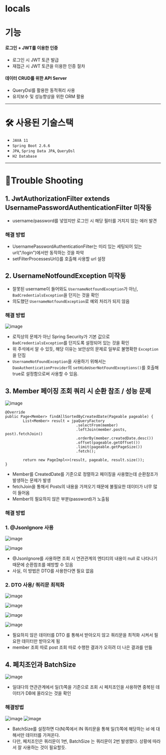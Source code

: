# locals

# 기능

#### 로그인 + JWT를 이용한 인증
- 로그인 시 JWT 토큰 발급
- 재접근 시 JWT 토큰을 이용한 인증 절차
#### 데이터 CRUD를 위한 API Server
- QueryDsl를 활용한 동적쿼리 사용
- 유지보수 및 성능향상을 위한 ORM 활용

<hr>

# 🛠 사용된 기술스택

- `JAVA 11` 
- `Spring Boot 2.6.6`
- `JPA`, `Spring Data JPA`, `QueryDsl`
- `H2 Database` 

<hr> 

# 🚀Trouble Shooting

## 1. JwtAuthorizationFilter extends UsernamePasswordAuthenticationFilter 미작동

- username/password를 넣었지만 로그인 시 해당 필터를 거치지 않는 에러 발견

### 해결 방법

- UsernamePasswordAuthenticationFilter는 미리 있는 세팅되어 있는 url("/login")에서만 동작하는 것을 파악
- setFilterProcessesUrl()를 호출해 사용할 url 설정


## 2. UsernameNotfoundException 미작동

- 잘못된 username이 들어와도 `UsernameNotfoundException`가 아닌, `BadCredentialsException`을 던지는 것을 확인
- 의도했던 `UsernameNotfoundException`로 예외 처리가 되지 않음

### 해결 방법

![image](https://user-images.githubusercontent.com/80764368/161055701-b804592e-b506-4c3f-98bf-03d9214c74e5.png)

- 로직상의 문제가 아닌 Spring Security가 기본 값으로 `BadCredentialsException`를 던지도록 설정되어 있는 것을 확인
- 위 주석에서 알 수 있듯, 해당 이유는 보안상의 문제로 일부로 불명확한 `Exception`을 던짐
- `UsernameNotFoundException`을 사용하기 위해서는 `DaoAuthenticationProvider`의 `setHideUserNotFoundExceptions()`를 호출해 true로 설정함으로써 사용할 수 있음.

## 3. Member 페이징 조회 쿼리 시 순환 참조 / 성능 문제 

![image](https://user-images.githubusercontent.com/80764368/161069359-50fa64f5-b4f0-43c1-8fec-4c722eac2e1f.png)

```
@Override
public Page<Member> findAllSortedByCreatedDate(Pageable pageable) {		
		List<Member> result = jpaQueryFactory
								.selectFrom(member)
								.leftJoin(member.posts, post).fetchJoin()
								.orderBy(member.createdDate.desc())
								.offset(pageable.getOffset())
								.limit(pageable.getPageSize())
								.fetch();
		
		return new PageImpl<>(result, pageable, result.size());
}
```

- Member를 CreatedDate를 기준으로 정렬하고 페이징을 사용했는데 순환참조가 발생하는 문제가 발생
- fetchJoin을 통해서 Posts의 내용을 가져오기 때문에 불필요한 데이터가 너무 많이 들어옴
- Member의 필요하지 않은 부분(password)가 노출됨

### 해결 방법

### 1. @JsonIgnore 사용

![image](https://user-images.githubusercontent.com/80764368/161070215-3e67cc73-a502-47b7-a0b6-874714c98eaa.png)

![image](https://user-images.githubusercontent.com/80764368/161070149-3b5af495-3469-4bc0-89dd-752085f39d8a.png)

- @JsonIgnore를 사용하면 조회 시 연관관계의 엔티티의 내용이 null 로 나타나기 때문에 순환참조를 예방할 수 있음
- 사실, 이 방법은 DTO를 사용한다면 필요 없음

### 2. DTO 사용/ 쿼리문 최적화

![image](https://user-images.githubusercontent.com/80764368/161071782-8e213cd6-1db3-4c2b-b142-1b9ec6c0f922.png)

![image](https://user-images.githubusercontent.com/80764368/161071900-7c052ab1-d35c-4be1-82a9-3ca6dabc4145.png)
 
![image](https://user-images.githubusercontent.com/80764368/161071952-7a1430b8-26ac-43ea-afdb-2425a03f77a7.png)
 
 ![image](https://user-images.githubusercontent.com/80764368/161073123-f6fa229d-4109-4fdf-b7fd-89ee77a49dc4.png)

 
 - 필요하지 않은 데이터를 DTO 를 통해서 받아오지 않고 쿼리문을 최적화 시켜서 필요한 데이터만 받아오게 됨
 - member 조회 따로 post 조회 따로 수행한 결과가 오히려 더 나은 결과를 만듦

## 4. 페치조인과 BatchSize

![image](https://user-images.githubusercontent.com/80764368/161077077-0ffb08c8-f422-4953-843c-cd05a8b0f47b.png)

- 일대다의 연관관계에서 일(1)쪽을 기준으로 조회 시 페치조인을 사용하면 중복된 데이터가 DB에 올라오는 것을 확인

### 해결방법

![image](https://user-images.githubusercontent.com/80764368/161076804-39b9d4f4-57cc-4ce7-8941-0a24c4b007c8.png)
![image](https://user-images.githubusercontent.com/80764368/161076893-587824e8-3f95-4199-9a0a-6ce93c69dc8b.png)

- BatchSize를 설정하면 다(N)쪽에서 IN 쿼리문을 통해 일(1)쪽에 해당하는 id 에 대해서만 데이터를 가져온다.
- 다만, 페치조인은 쿼리문이 1번, BatchSize 는 쿼리문이 2번 발생했다. 상황에 따라서 잘 사용하는 것이 필요할듯.
